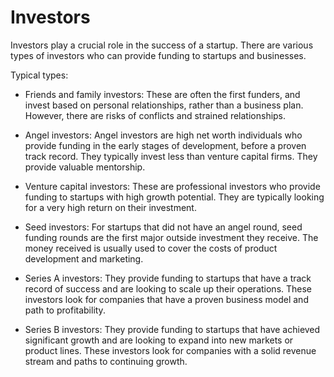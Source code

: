 # Investors

Investors play a crucial role in the success of a startup. There are various types of investors who can provide funding to startups and businesses.

Typical types:

* Friends and family investors: These are often the first funders, and invest based on personal relationships, rather than a business plan. However, there are risks of conflicts and strained relationships.

* Angel investors: Angel investors are high net worth individuals who provide funding in the early stages of development, before a proven track record. They typically invest less than venture capital firms. They provide valuable mentorship.

* Venture capital investors: These are professional investors who provide funding to startups with high growth potential. They are typically looking for a very high return on their investment.

* Seed investors: For startups that did not have an angel round, seed funding rounds are the first major outside investment they receive. The money received is usually used to cover the costs of product development and marketing.

* Series A investors: They provide funding to startups that have a track record of success and are looking to scale up their operations. These investors look for companies that have a proven business model and path to profitability.

* Series B investors: They provide funding to startups that have achieved significant growth and are looking to expand into new markets or product lines. These investors look for companies with a solid revenue stream and paths to continuing growth.
